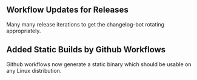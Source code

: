 ## Workflow Updates for Releases

Many many release iterations to get the changelog-bot rotating appropriately.

## Added Static Builds by Github Workflows

Github workflows now generate a static binary which should be usable on any Linux distribution.

